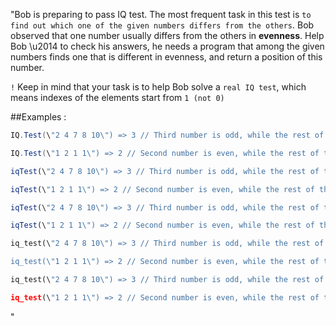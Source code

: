 "Bob is preparing to pass IQ test. The most frequent task in this test is `to find out which one of the given numbers differs from the others`. Bob observed that one number usually differs from the others in **evenness**. Help Bob \u2014 to check his answers, he needs a program that among the given numbers finds one that is different in evenness, and return a position of this number.

`!` Keep in mind that your task is to help Bob solve a `real IQ test`, which means indexes of the elements start from `1 (not 0)`

##Examples :

```csharp
IQ.Test(\"2 4 7 8 10\") => 3 // Third number is odd, while the rest of the numbers are even

IQ.Test(\"1 2 1 1\") => 2 // Second number is even, while the rest of the numbers are odd
```
```javascript
iqTest(\"2 4 7 8 10\") => 3 // Third number is odd, while the rest of the numbers are even

iqTest(\"1 2 1 1\") => 2 // Second number is even, while the rest of the numbers are odd
```
```typescript
iqTest(\"2 4 7 8 10\") => 3 // Third number is odd, while the rest of the numbers are even

iqTest(\"1 2 1 1\") => 2 // Second number is even, while the rest of the numbers are odd
```
```ruby
iq_test(\"2 4 7 8 10\") => 3 // Third number is odd, while the rest of the numbers are even

iq_test(\"1 2 1 1\") => 2 // Second number is even, while the rest of the numbers are odd
```
 
```python
iq_test(\"2 4 7 8 10\") => 3 // Third number is odd, while the rest of the numbers are even

iq_test(\"1 2 1 1\") => 2 // Second number is even, while the rest of the numbers are odd
```
  
"